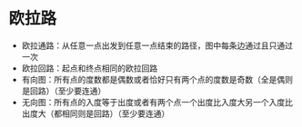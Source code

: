 # 欧拉路

+ 欧拉通路：从任意一点出发到任意一点结束的路径，图中每条边通过且只通过一次
+ 欧拉回路：起点和终点相同的欧拉回路
+ 有向图：所有点的度数都是偶数或者恰好只有两个点的度数是奇数（全是偶则是回路）（至少要连通）
+ 无向图：所有点的入度等于出度或者有两个点一个出度比入度大另一个入度比出度大（都相同则是回路）（至少要连通）
